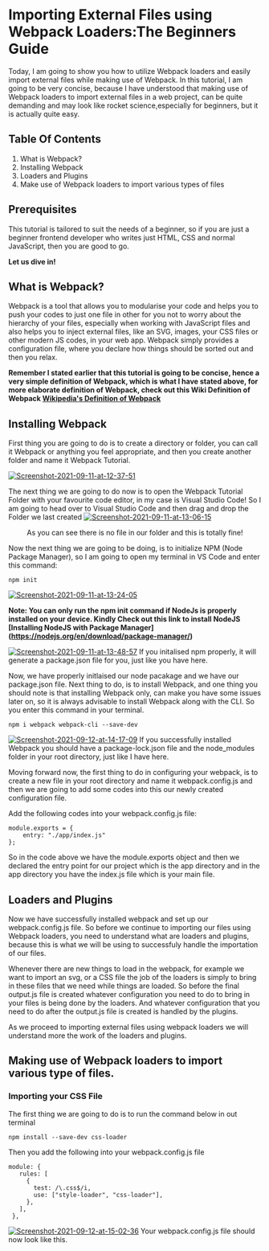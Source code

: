 # Importing External Files using Webpack Loaders:The Beginners Guide 
Today, I am going to show you how to utilize Webpack loaders and easily import external files while making use of Webpack. In this tutorial, I am going to be very concise, because I have understood that making use of Webpack loaders to import external files in a web project, can be quite demanding and may look like rocket science,especially for beginners, but it is actually quite easy. 

## Table Of Contents
1. What is Webpack?
2. Installing Webpack
3. Loaders and Plugins
4. Make use of Webpack loaders to import various types of files

## Prerequisites
This tutorial is tailored to suit the needs of a beginner, so if you are just a beginner frontend developer who writes just HTML, CSS and normal JavaScript, then you are good to go. 

**Let us dive in!**

## What is Webpack?
Webpack is a tool that allows you to modularise your code and helps you to push your codes to just one file in other for you not to worry about the hierarchy of your files, especially when working with JavaScript files and also helps you to inject external files, like an SVG, images, your CSS files or other modern JS codes, in your web app. Webpack simply provides a configuration file, where you declare how things should be sorted out and then you relax. 

**Remember I stated earlier that this tutorial is going to be concise, hence a very simple definition of Webpack, which is what I have stated above, for more elaborate definition of Webpack, check out this Wiki Definition of Webpack [Wikipedia's Definition of Webpack](https://en.wikipedia.org/wiki/Webpack)**

## Installing Webpack
First thing you are going to do is to create a directory or folder, you can call it Webpack or anything you feel appropriate, and then you create another folder and name it Webpack Tutorial. 

<a href="https://ibb.co/xLkRx46"><img src="https://i.ibb.co/wgkx5v4/Screenshot-2021-09-11-at-12-37-51.png" alt="Screenshot-2021-09-11-at-12-37-51" border="0"></a>

The next thing we are going to do now is to open the Webpack Tutorial Folder with your favourite code editor, in my case is Visual Studio Code!
So I am going to head over to Visual Studio Code and then drag and drop the Folder we last created
<a href="https://ibb.co/0XnKnCd"><img src="https://i.ibb.co/Db1Y19S/Screenshot-2021-09-11-at-13-06-15.png" alt="Screenshot-2021-09-11-at-13-06-15" border="0"></a>
<p style="text-align:center;">As you can see there is no file in our folder and this is totally fine!</p>

Now the next thing we are going to be doing, is to initialize NPM (Node Package Manager), so I am going to open my terminal in VS Code and enter this command: 

```
npm init
```
<a href="https://ibb.co/sCZXP2s"><img src="https://i.ibb.co/HCj92VG/Screenshot-2021-09-11-at-13-24-05.png" alt="Screenshot-2021-09-11-at-13-24-05" border="0"></a>

**Note: You can only run the npm init command if NodeJs is properly installed on your device. Kindly Check out this link to install NodeJS [Installing NodeJS with Package Manager] (https://nodejs.org/en/download/package-manager/)**

<a href="https://ibb.co/zPqBj0P"><img src="https://i.ibb.co/p4YMG94/Screenshot-2021-09-11-at-13-48-57.png" alt="Screenshot-2021-09-11-at-13-48-57" border="0"></a>
If you initalised npm properly, it will generate a package.json file for you, just like you have here.

Now, we have properly initlaised our node pacakage and we have our package.json file. Next thing to do, is to install Webpack, and one thing you should note is that installing Webpack only, can make you have some issues later on, so it is always advisable to install Webpack along with the CLI. So you enter this command in your terminal. 

```
npm i webpack webpack-cli --save-dev
```
<a href="https://ibb.co/fHPDr1D"><img src="https://i.ibb.co/3cLRSrR/Screenshot-2021-09-12-at-14-17-09.png" alt="Screenshot-2021-09-12-at-14-17-09" border="0"></a>
If you successfully installed Webpack you should have a package-lock.json file and the node_modules folder in your root directory, just like I have here.

Moving forward now, the first thing to do in configuring your webpack, is to create a new file in your root directory and name it webpack.config.js and then we are going to add some codes into this our newly created configuration file. 

Add the following codes into your webpack.config.js file:

```
module.exports = {
    entry: "./app/index.js"
};
```
So in the code above we have the module.exports object and then we declared the entry point for our project which is the app directory and in the app directory you have the index.js file which is your main file. 

## Loaders and Plugins
Now we have successfully installed webpack and set up our webpack.config.js file. So before we continue to importing our files using Webpack loaders, you need to understand what are loaders and plugins, because this is what we will be using to successfuly handle the importation of our files. 

Whenever there are new things to load in the webpack, for example we want to import an svg, or a CSS file the job of the loaders is simply to bring in these files that we need while things are loaded. So before the final output.js file is created whatever configuration you need to do to bring in your files is being done by the loaders. And whatever configuration that you need to do after the output.js file is created is handled by the plugins. 

As we proceed to importing external files using webpack loaders we will understand more the work of the loaders and plugins. 

## Making use of Webpack loaders to import various type of files. 

### Importing your CSS File
The first thing we are going to do is to run the command below in out terminal

```
npm install --save-dev css-loader
```

Then you add the following into your webpack.config.js file
 ```
 module: {
    rules: [
      {
        test: /\.css$/i,
        use: ["style-loader", "css-loader"],
      },
    ],
  },
```
<a href="https://ibb.co/GPPNfWc"><img src="https://i.ibb.co/vzzRC3Z/Screenshot-2021-09-12-at-15-02-36.png" alt="Screenshot-2021-09-12-at-15-02-36" border="0"></a>
Your webpack.config.js file should now look like this. 